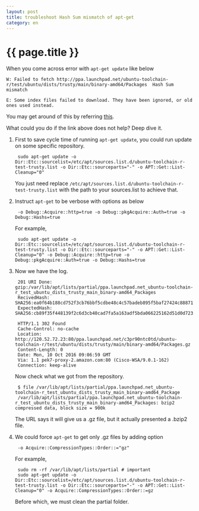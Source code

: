```yaml
---
layout: post
title: troubleshoot Hash Sum mismatch of apt-get
category: en
---
```


{{ page.title }}
================

When you come across error with `apt-get update` like below

    W: Failed to fetch http://ppa.launchpad.net/ubuntu-toolchain-r/test/ubuntu/dists/trusty/main/binary-amd64/Packages  Hash Sum mismatch

    E: Some index files failed to download. They have been ignored, or old ones used instead.

You may get around of this by referring [this](http://askubuntu.com/questions/41605/trouble-downloading-packages-list-due-to-a-hash-sum-mismatch-error).

What could you do if the link above does not help? Deep dive it.

1. First to save cycle time of running `apt-get update`, you could run update on some specific repository.

        sudo apt-get update -o Dir::Etc::sourcelist=/etc/apt/sources.list.d/ubuntu-toolchain-r-test-trusty.list -o Dir::Etc::sourceparts="-" -o APT::Get::List-Cleanup="0"

    You just need replace `/etc/apt/sources.list.d/ubuntu-toolchain-r-test-trusty.list` with the path to your sources.list to achieve that.

1. Instruct `apt-get` to be verbose with options as below

        -o Debug::Acquire::http=true -o Debug::pkgAcquire::Auth=true -o Debug::Hashs=true

    For example,

        sudo apt-get update -o Dir::Etc::sourcelist=/etc/apt/sources.list.d/ubuntu-toolchain-r-test-trusty.list -o Dir::Etc::sourceparts="-" -o APT::Get::List-Cleanup="0" -o Debug::Acquire::http=true -o Debug::pkgAcquire::Auth=true -o Debug::Hashs=true


1. Now we have the log.

        201 URI Done: gzip:/var/lib/apt/lists/partial/ppa.launchpad.net_ubuntu-toolchain-r_test_ubuntu_dists_trusty_main_binary-amd64_Packages
        RecivedHash: SHA256:ea0f64b188cd752f3cb76bbf5cdbe48c4c57badeb895f5baf27424c88871340c
        ExpectedHash: SHA256:cb89f35f448139f2c6d3cb40cad7fa5a163adf5bda066225162d51d0d723d954

        HTTP/1.1 302 Found
        Cache-Control: no-cache
        Location: http://120.52.72.23:80/ppa.launchpad.net/c3pr90ntc0td/ubuntu-toolchain-r/test/ubuntu/dists/trusty/main/binary-amd64/Packages.gz
        Content-Length: 0
        Date: Mon, 10 Oct 2016 09:06:59 GMT
        Via: 1.1 pek7-proxy-2.amazon.com:80 (Cisco-WSA/9.0.1-162)
        Connection: keep-alive

    Now check what we got from the repository.

        $ file /var/lib/apt/lists/partial/ppa.launchpad.net_ubuntu-toolchain-r_test_ubuntu_dists_trusty_main_binary-amd64_Package
        /var/lib/apt/lists/partial/ppa.launchpad.net_ubuntu-toolchain-r_test_ubuntu_dists_trusty_main_binary-amd64_Packages: bzip2 compressed data, block size = 900k

    The URL says it will give us a .gz file, but it actually presented a .bzip2 file.

1. We could force `apt-get` to get only .gz files by adding option

        -o Acquire::CompressionTypes::Order::="gz"

    For example,

        sudo rm -rf /var/lib/apt/lists/partial # important
        sudo apt-get update -o Dir::Etc::sourcelist=/etc/apt/sources.list.d/ubuntu-toolchain-r-test-trusty.list -o Dir::Etc::sourceparts="-" -o APT::Get::List-Cleanup="0" -o Acquire::CompressionTypes::Order::=gz

    Before which, we must clean the partial folder.


